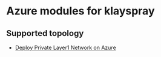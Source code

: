 # Azure modules for klayspray

## Supported topology
- [Deploy Private Layer1 Network on Azure](private-layer1/README.md)
